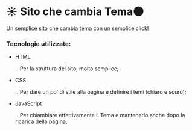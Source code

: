 # :sunny: Sito che cambia Tema:new_moon:

Un semplice sito che cambia tema con un semplice click!

<!-- Check Out: [Mitch D. Lincoln](http://mitchdlincoln.tech/) -->

### Tecnologie utilizzate:

- HTML

  ...Per la struttura del sito, molto semplice;

- CSS

  ...Per dare un po' di stile alla pagina e definire i temi (chiaro e scuro);

- JavaScript

  ...Per chiambiare effettivamente il Tema e mantenerlo anche dopo la ricarica della pagina;
